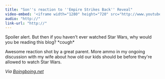```yaml
---
title: "Son''s reaction to ''Empire Strikes Back'' Reveal"
video-embed: '<iframe width="1280" height="720" src="http://www.youtube.com/embed/ZbV5hn_ET0U?rel=0" frameborder="0" allowfullscreen></iframe>'
audio: "http://"
link-url: "http://"
---
```

<p>Spoiler alert. But then if you haven't ever watched Star Wars, why would you be reading this blog? *cough*</p>
<p>Awesome reaction shot by a great parent. More ammo in my ongoing discussion with my wife about how old our kids should be before they're allowed to watch Star Wars.</p>
<p><em>Via <a href="http://feeds.boingboing.net/~r/boingboing/iBag/~3/YgTaiVcrvq8/kid-learns-who-lukes-father-is.html">Boingboing.net</a></em></p>
